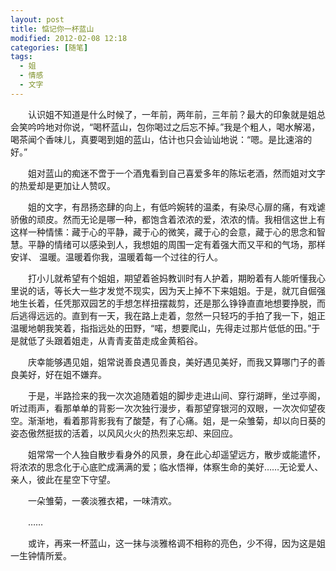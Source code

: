 ```yaml
---
layout: post
title: 惦记你一杯蓝山
modified: 2012-02-08 12:18
categories: [随笔]
tags: 
  - 姐
  - 情感
  - 文字
---
```


　　认识姐不知道是什么时候了，一年前，两年前，三年前？最大的印象就是姐总会笑吟吟地对你说，“喝杯蓝山，包你喝过之后忘不掉。”我是个粗人，喝水解渴，喝茶闻个香味儿，真要喝到姐的蓝山，估计也只会讪讪地说：“嗯。是比速溶的好。”<!-- more -->

　　姐对蓝山的痴迷不啻于一个酒鬼看到自己喜爱多年的陈坛老酒，然而姐对文字的热爱却是更加让人赞叹。

　　姐的文字，有昂扬恣肆的向上，有低吟婉转的温柔，有染尽心扉的痛，有戏谑骄傲的顽皮。然而无论是哪一种，都饱含着浓浓的爱，浓浓的情。我相信这世上有这样一种情愫：藏于心的平静，藏于心的微笑，藏于心的会意，藏于心的思念和智慧。平静的情绪可以感染到人，我想姐的周围一定有着强大而又平和的气场，那样安详、 温暖。温暖着你我，温暖着每一个过往的行人。

　　打小儿就希望有个姐姐，期望着爸妈教训时有人护着，期盼着有人能听懂我心里说的话，等长大一些才发觉不现实，因为天上掉不下来姐姐。于是，就兀自倔强地生长着，任凭那双园艺的手想怎样扭摆裁剪，还是那么铮铮直直地想要挣脱，而后逃得远远的。直到有一天，我在路上走着，忽然一只轻巧的手拍了我一下，姐正温暖地朝我笑着，指指远处的田野，“喏，想要爬山，先得走过那片低低的田。”于是就低了头跟着姐走，从青青麦苗走成金黄稻谷。

　　庆幸能够遇见姐，姐常说善良遇见善良，美好遇见美好，而我又算哪门子的善良美好，好在姐不嫌弃。

　　于是，半路捡来的我一次次追随着姐的脚步走进山间、穿行湖畔，坐过亭阁，听过雨声，看那单单的背影一次次独行漫步，看那望穿银河的双眼，一次次仰望夜空。渐渐地，看着那背影我有了酸楚，有了心痛。姐，是一朵雏菊，却以向日葵的姿态傲然挺拔的活着，以风风火火的热烈来忘却、来回应。

　　姐常常一个人独自散步看身外的风景，身在此心却遥望远方，散步或能遣怀，将浓浓的思念化于心底贮成满满的爱；临水悟禅，体察生命的美好……无论爱人、亲人，彼此在星空下守望。 

　　一朵雏菊，一袭淡雅衣裙，一味清欢。

　　……

　　或许，再来一杯蓝山，这一抹与淡雅格调不相称的亮色，少不得，因为这是姐一生钟情所爱。